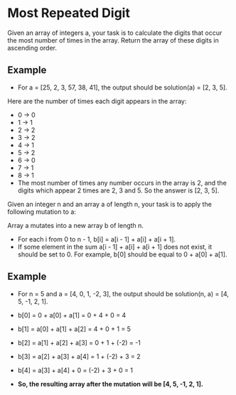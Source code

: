 
# Most Repeated Digit
Given an array of integers a, your task is to calculate the digits that occur the most number of times in the array. Return the array of these digits in ascending order.

## Example

- For a = [25, 2, 3, 57, 38, 41], the output should be solution(a) = [2, 3, 5].

Here are the number of times each digit appears in the array:

- 0 -> 0
- 1 -> 1
- 2 -> 2
- 3 -> 2
- 4 -> 1
- 5 -> 2
- 6 -> 0
- 7 -> 1
- 8 -> 1
- The most number of times any number occurs in the array is 2, and the digits which appear 2 times are 2, 3 and 5. So the answer is [2, 3, 5].




Given an integer n and an array a of length n, your task is to apply the following mutation to a:

Array a mutates into a new array b of length n.
- For each i from 0 to n - 1, b[i] = a[i - 1] + a[i] + a[i + 1].
- If some element in the sum a[i - 1] + a[i] + a[i + 1] does not exist, it should be set to 0. For example, b[0] should be equal to 0 + a[0] + a[1].
##  Example

- For n = 5 and a = [4, 0, 1, -2, 3], the output should be solution(n, a) = [4, 5, -1, 2, 1].

- b[0] = 0 + a[0] + a[1] = 0 + 4 + 0 = 4
- b[1] = a[0] + a[1] + a[2] = 4 + 0 + 1 = 5
- b[2] = a[1] + a[2] + a[3] = 0 + 1 + (-2) = -1
- b[3] = a[2] + a[3] + a[4] = 1 + (-2) + 3 = 2
- b[4] = a[3] + a[4] + 0 = (-2) + 3 + 0 = 1
- __So, the resulting array after the mutation will be [4, 5, -1, 2, 1].__
